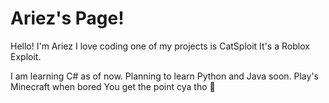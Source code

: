 # Ariez's Page!

Hello! I'm Ariez I love coding one of my projects is CatSploit It's a Roblox Exploit.

I am learning C# as of now.
Planning to learn Python and Java soon.
Play's Minecraft when bored
You get the point cya tho 👋
